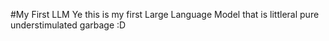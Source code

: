 #My First LLM
Ye this is my first Large Language Model that is littleral pure understimulated garbage :D
